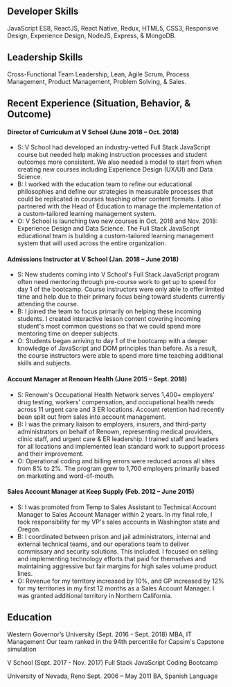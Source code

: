 ## Developer Skills

JavaScript ES8, ReactJS, React Native, Redux, HTML5, CSS3, Responsive Design, Experience Design, NodeJS, Express, & MongoDB.

## Leadership Skills

Cross-Functional Team Leadership, Lean, Agile Scrum, Process Management, Product Management, Problem Solving, & Sales.

## Recent Experience (Situation, Behavior, & Outcome)

#### Director of Curriculum at V School (June 2018 – Oct. 2018)

- S: V School had developed an industry-vetted Full Stack JavaScript course but needed help making instruction processes and student outcomes more consistent. We also needed a model to start from when creating new courses including Experience Design (UX/UI) and Data Science.
- B: I worked with the education team to refine our educational philosophies and define our strategies in measurable processes that could be replicated in courses teaching other content formats. I also partnered with the Head of Education to manage the implementation of a custom-tailored learning management system.
- O: V School is launching two new courses in Oct. 2018 and Nov. 2018: Experience Design and Data Science. The Full Stack JavaScript educational team is building a custom-tailored learning management system that will used across the entire organization.

#### Admissions Instructor at V School (Jan. 2018 – June 2018)

- S: New students coming into V School's Full Stack JavaScript program often need mentoring through pre-course work to get up to speed for day 1 of the bootcamp. Course instructors were only able to offer limited time and help due to their primary focus being toward students currently attending the course.
- B: I joined the team to focus primarily on helping these incoming students. I created interactive lesson content covering incoming student's most common questions so that we could spend more mentoring time on deeper subjects.
- O: Students began arriving to day 1 of the bootcamp with a deeper knowledge of JavaScript and DOM principles than before. As a result, the course instructors were able to spend more time teaching additional skills and subjects.

#### Account Manager at Renown Health (June 2015 – Sept. 2018)

- S: Renown's Occupational Health Network serves 1,400+ employers' drug testing, workers' compensation, and occupational health needs across 11 urgent care and 3 ER locations. Account retention had recently been split out from sales into account management.
- B: I was the primary liaison to employers, insurers, and third-party administrators on behalf of Renown, representing medical providers, clinic staff, and urgent care & ER leadership. I trained staff and leaders for all locations and implemented lean standard work to support process and their improvement.
- O: Operational coding and billing errors were reduced across all sites from 8% to 2%. The program grew to 1,700 employers primarily based on marketing and word-of-mouth.

#### Sales Account Manager at Keep Supply (Feb. 2012 – June 2015)

- S: I was promoted from Temp to Sales Assistant to Technical Account Manager to Sales Account Manager within 2 years. In my final role, I took responsibility for my VP's sales accounts in Washington state and Oregon.
- B: I coordinated between prison and jail administrators, internal and external technical teams, and our operations team to deliver commissary and security solutions. This included. I focused on selling and implementing technology efforts that paid for themselves and maintaining aggressive but fair margins for high sales volume product lines.
- O: Revenue for my territory increased by 10%, and GP increased by 12% for my territories in my first 12 months as a Sales Account Manager. I was granted additional territory in Northern California.

## Education

Western Governor’s University (Sept. 2016 - Sept. 2018)
MBA, IT Management
Our team ranked in the 94th percentile for Capsim's Capstone simulation

V School (Sept. 2017 - Nov. 2017)
Full Stack JavaScript Coding Bootcamp

University of Nevada, Reno Sept. 2006 – May 2011
BA, Spanish Language
